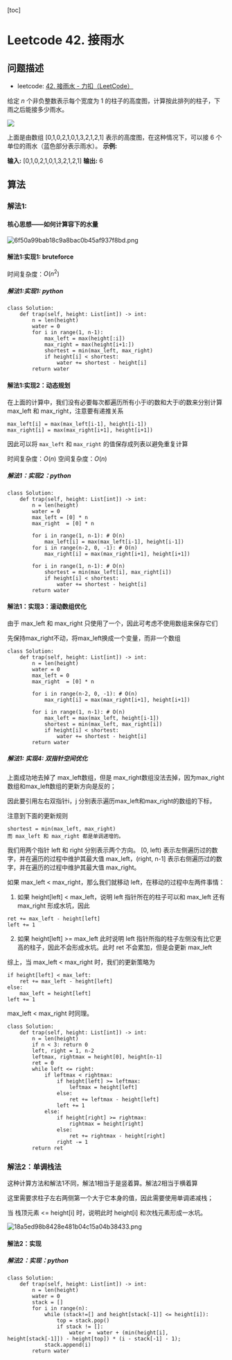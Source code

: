 [toc]

# Leetcode 42. 接雨水

## 问题描述

- leetcode: [42. 接雨水 - 力扣（LeetCode）](https://leetcode-cn.com/problems/trapping-rain-water/)

给定 *n* 个非负整数表示每个宽度为 1 的柱子的高度图，计算按此排列的柱子，下雨之后能接多少雨水。

![](https://assets.leetcode-cn.com/aliyun-lc-upload/uploads/2018/10/22/rainwatertrap.png)

上面是由数组 \[0,1,0,2,1,0,1,3,2,1,2,1\] 表示的高度图，在这种情况下，可以接 6 个单位的雨水（蓝色部分表示雨水）。
**示例:**

**输入:** \[0,1,0,2,1,0,1,3,2,1,2,1\]
**输出:** 6


## 算法


### 解法1:

#### 核心思想——如何计算容下的水量

![6f50a99bab18c9a8bac0b45af937f8bd.png](evernotecid://8E200321-31A9-427B-BECA-CC44235980BC/appyinxiangcom/22483756/ENResource/p12626)

#### 解法1:实现1: bruteforce


时间复杂度：$O(n^2)$

##### 解法1:实现1: python


```
class Solution:
    def trap(self, height: List[int]) -> int:
        n = len(height)
        water = 0
        for i in range(1, n-1):
            max_left = max(height[:i])
            max_right = max(height[i+1:])
            shortest = min(max_left, max_right)
            if height[i] < shortest:
                water += shortest - height[i]
        return water
```

#### 解法1:实现2：动态规划

在上面的计算中，我们没有必要每次都遍历所有小于i的数和大于i的数来分别计算max_left 和 max_right，注意要有递推关系

```
max_left[i] = max(max_left[i-1], height[i-1])
max_right[i] = max(max_right[i+1], height[i+1])
```

因此可以将 `max_left` 和 `max_right` 的值保存成列表以避免重复计算

时间复杂度：$O(n)$
空间复杂度：$O(n)$

##### 解法1：实现2：python

```
class Solution:
    def trap(self, height: List[int]) -> int:
        n = len(height)
        water = 0
        max_left = [0] * n
        max_right  = [0] * n

        for i in range(1, n-1): # O(n)
            max_left[i] = max(max_left[i-1], height[i-1])
        for i in range(n-2, 0, -1): # O(n)
            max_right[i] = max(max_right[i+1], height[i+1])
            
        for i in range(1, n-1): # O(n)
            shortest = min(max_left[i], max_right[i])
            if height[i] < shortest:
                water += shortest - height[i]
        return water
```

#### 解法1：实现3：滚动数组优化

由于 max_left 和 max_right 只使用了一个，因此可考虑不使用数组来保存它们

先保持max_right不动，将max_left换成一个变量，而非一个数组

```
class Solution:
    def trap(self, height: List[int]) -> int:
        n = len(height)
        water = 0
        max_left = 0
        max_right  = [0] * n
        
        for i in range(n-2, 0, -1): # O(n)
            max_right[i] = max(max_right[i+1], height[i+1])
            
        for i in range(1, n-1): # O(n)
            max_left = max(max_left, height[i-1])
            shortest = min(max_left, max_right[i])
            if height[i] < shortest:
                water += shortest - height[i]
        return water
```

##### 解法1: 实现4: 双指针空间优化

上面成功地去掉了 max_left数组，但是 max_right数组没法去掉，因为max_right数组和max_left数组的更新方向是反的；

因此要引用左右双指针i，j 分别表示遍历max_left和max_right的数组的下标，

注意到下面的更新规则

```
shortest = min(max_left, max_right)
而 max_left 和 max_right 都是单调递增的。
```

我们用两个指针 left 和 right 分别表示两个方向。 [0, left) 表示左侧遍历过的数字，并在遍历的过程中维护其最大值 max_left，(right, n-1] 表示右侧遍历过的数字，并在遍历的过程中维护其最大值 max_right。

如果 max_left < max_right，那么我们就移动 left，在移动的过程中左两件事情：
1. 如果 height[left] < max_left，说明 left 指针所在的柱子可以和 max_left 还有 max_right 形成水坑，因此

```
ret += max_left - height[left]
left += 1
```

2. 如果 height[left] >= max_left 此时说明 left 指针所指的柱子左侧没有比它更高的柱子，因此不会形成水坑。此时 ret 不会累加，但是会更新 max_left

综上，当 max_left < max_right 时，我们的更新策略为


```
if height[left] < max_left:
    ret += max_left - height[left]
else:
    max_left = height[left]
left += 1
```

max_left < max_right 时同理。

```
class Solution:
    def trap(self, height: List[int]) -> int:
        n = len(height)
        if n < 3: return 0
        left, right = 1, n-2
        leftmax, rightmax = height[0], height[n-1]
        ret = 0
        while left <= right:
            if leftmax < rightmax:
                if height[left] >= leftmax:
                    leftmax = height[left]
                else:
                    ret += leftmax - height[left]
                left += 1
            else:
                if height[right] >= rightmax:
                    rightmax = height[right]
                else:
                    ret += rightmax - height[right]
                right -= 1
        return ret
```

### 解法2：单调栈法


这种计算方法和解法1不同，解法1相当于是竖着算。解法2相当于横着算

这里需要求柱子左右两侧第一个大于它本身的值，因此需要使用单调递减栈；

当 栈顶元素 <= height[i] 时，说明此时 height[i] 和次栈元素形成一水坑。

![18a5ed98b8428e481b04c15a04b38433.png](evernotecid://8E200321-31A9-427B-BECA-CC44235980BC/appyinxiangcom/22483756/ENResource/p12627)


#### 解法2：实现

##### 解法2：实现：python

```
class Solution:
    def trap(self, height: List[int]) -> int:
        n = len(height)
        water = 0
        stack = []
        for i in range(n):
            while (stack!=[] and height[stack[-1]] <= height[i]):
                top = stack.pop()
                if stack != []:
                    water =  water + (min(height[i], height[stack[-1]]) - height[top]) * (i - stack[-1] - 1);
            stack.append(i)
        return water
```